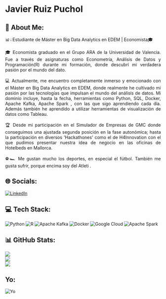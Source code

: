# Javier Ruiz Puchol
## 💫 About Me:
<p align="justify">
📊💡Estudiante de Máster en Big Data Analytics en EDEM | Economista🎓<br><br>🎓 Economista graduado en el Grupo ARA de la Universidad de Valencia. Fue a través de asignaturas como Econometría, Análisis de Datos y Programación(R) durante mi formación, donde descubrí mi verdadera pasión por el mundo del dato. <br><br>💻 Actualmente, me encuentro completamente inmerso y emocionado con el Máster en Big Data Analytics en EDEM, donde realmente he cultivado mi pasión por las tecnologías que impulsan el mundo del análisis de datos. Mi dominio incluye, hasta la fecha, herramientas como Python, SQL, Docker, Apache Kafka, Apache Spark , con las que sigo aprendiendo cada día. Además también he aprendido a utilizar herramientas de visualización de datos como Tableau.<br><br>🏆 Desde mi participación en el Simulador de Empresas de GMC donde conseguimos una ajustada segunda posición en la fase autonómica; hasta la participación en diversos 'Hackathones' como el de H4Innovation con el que pudimos presentar nuestra idea de negocio en las oficinas de Hotelbeds en Mallorca.<br><br>⚽🏎️ Me gustan mucho los deportes, en especial el fútbol. También me gusta sufrir, porque encima soy del Atleti .

</p>


## 🌐 Socials:
[![LinkedIn](https://img.shields.io/badge/LinkedIn-%230077B5.svg?logo=linkedin&logoColor=white)](https://linkedin.com/in/https://www.linkedin.com/in/javier-ruiz-puchol-1605151b4/) 

## 💻 Tech Stack:
![Python](https://img.shields.io/badge/python-3670A0?style=for-the-badge&logo=python&logoColor=ffdd54) ![R](https://img.shields.io/badge/r-%23276DC3.svg?style=for-the-badge&logo=r&logoColor=white) ![Apache Kafka](https://img.shields.io/badge/Apache%20Kafka-000?style=for-the-badge&logo=apachekafka) ![Docker](https://img.shields.io/badge/docker-%230db7ed.svg?style=for-the-badge&logo=docker&logoColor=white) ![Google Cloud](https://img.shields.io/badge/GoogleCloud-%234285F4.svg?style=for-the-badge&logo=google-cloud&logoColor=white) ![Apache Spark](https://img.shields.io/badge/Apache%20Spark-FDEE21?style=for-the-badge&logo=apachespark&logoColor=black)
## 📊 GitHub Stats:
![](https://github-readme-stats.vercel.app/api?username=jarupu&theme=dark&hide_border=false&include_all_commits=false&count_private=false)<br/>
![](https://github-readme-streak-stats.herokuapp.com/?user=jarupu&theme=dark&hide_border=false)<br/>
![](https://github-readme-stats.vercel.app/api/top-langs/?username=jarupu&theme=dark&hide_border=false&include_all_commits=false&count_private=false&layout=compact)


## Yo:
![Yo](https://www.sopitas.com/wp-content/uploads/2022/11/atletico-de-madrid-champions-league-memes-porto.jpeg?resize=1024,907)

